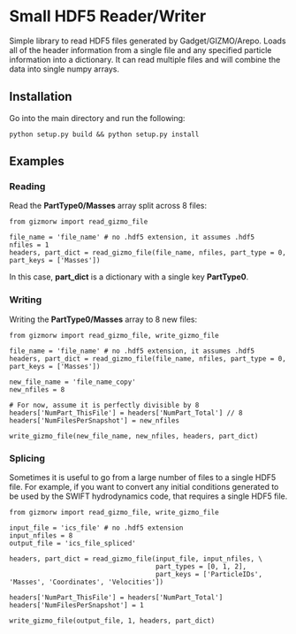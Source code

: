 # Small HDF5 Reader/Writer

Simple library to read HDF5 files generated by Gadget/GIZMO/Arepo. Loads all of the header information from a single file and any specified particle information into a dictionary. It can read multiple files and will combine the data into single numpy arrays.

## Installation

Go into the main directory and run the following:

    python setup.py build && python setup.py install

## Examples

### Reading
Read the **PartType0/Masses** array split across 8 files:

    from gizmorw import read_gizmo_file
    
    file_name = 'file_name' # no .hdf5 extension, it assumes .hdf5
    nfiles = 1
    headers, part_dict = read_gizmo_file(file_name, nfiles, part_type = 0, part_keys = ['Masses'])

In this case, **part_dict** is a dictionary with a single key **PartType0**.
    
### Writing
Writing the **PartType0/Masses** array to 8 new files:

    from gizmorw import read_gizmo_file, write_gizmo_file
    
    file_name = 'file_name' # no .hdf5 extension, it assumes .hdf5
    headers, part_dict = read_gizmo_file(file_name, nfiles, part_type = 0, part_keys = ['Masses'])
   
    new_file_name = 'file_name_copy'
    new_nfiles = 8

	# For now, assume it is perfectly divisible by 8
    headers['NumPart_ThisFile'] = headers['NumPart_Total'] // 8
    headers['NumFilesPerSnapshot'] = new_nfiles
    
    write_gizmo_file(new_file_name, new_nfiles, headers, part_dict)

### Splicing

Sometimes it is useful to go from a large number of files to a single HDF5 file. For example, if you want to convert any initial conditions generated to be used by the SWIFT hydrodynamics code, that requires a single HDF5 file.

    from gizmorw import read_gizmo_file, write_gizmo_file
    
    input_file = 'ics_file' # no .hdf5 extension
    input_nfiles = 8
    output_file = 'ics_file_spliced'
    
    headers, part_dict = read_gizmo_file(input_file, input_nfiles, \
                                         part_types = [0, 1, 2], 
	                                     part_keys = ['ParticleIDs', 'Masses', 'Coordinates', 'Velocities'])

    headers['NumPart_ThisFile'] = headers['NumPart_Total']
    headers['NumFilesPerSnapshot'] = 1

    write_gizmo_file(output_file, 1, headers, part_dict)

